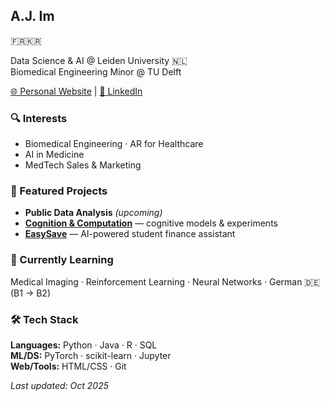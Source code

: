 ## A.J. Im

🇫🇷🇰🇷

Data Science & AI @ Leiden University 🇳🇱  
Biomedical Engineering Minor @ TU Delft


[🌐 Personal Website](https://joonhaim.github.io)  |  [🔗 LinkedIn](https://www.linkedin.com/in/aj-im)

### 🔍 Interests
- Biomedical Engineering · AR for Healthcare  
- AI in Medicine  
- MedTech Sales & Marketing

### 🚀 Featured Projects
- **Public Data Analysis** *(upcoming)*
- **[Cognition & Computation](https://github.com/joonhaim/Cognition-and-Computation)** — cognitive models & experiments  
- **[EasySave](https://github.com/joonhaim/EasySave)** — AI-powered student finance assistant

### 🌱 Currently Learning
Medical Imaging · Reinforcement Learning · Neural Networks · German 🇩🇪 (B1 → B2)

### 🛠 Tech Stack
**Languages:** Python · Java · R · SQL  
**ML/DS:** PyTorch · scikit-learn · Jupyter  
**Web/Tools:** HTML/CSS · Git

*Last updated: Oct 2025*
